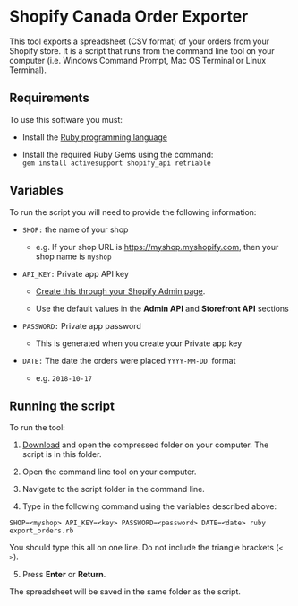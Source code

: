 # Shopify Canada Order Exporter

This tool exports a spreadsheet (CSV format) of your orders from your
Shopify store. It is a script that runs from the command line tool on
your computer (i.e. Windows Command Prompt, Mac OS Terminal or Linux
Terminal).

## Requirements

To use this software you must:

-   Install the [Ruby programming
    language](https://www.ruby-lang.org/en/documentation/installation/)

-   Install the required Ruby Gems using the command:\
    `gem install activesupport shopify_api retriable`

## Variables

To run the script you will need to provide the following information:

-   `SHOP:` the name of your shop

    -   e.g. If your shop URL is https://myshop.myshopify.com, then your
        shop name is `myshop`

-   `API_KEY:` Private app API key

    -   [Create this through your Shopify Admin
        page](https://help.shopify.com/en/manual/apps/private-apps).

    -   Use the default values in the **Admin API** and **Storefront API** sections

-   `PASSWORD:` Private app password

    -   This is generated when you create your Private app key

-   `DATE:` The date the orders were placed `YYYY-MM-DD `format

    -   e.g. `2018-10-17`

## Running the script

To run the tool:

1.  [Download](https://github.com/coreymartella/shopify_order_exporter/archive/master.zip)
    and open the compressed folder on your computer. The script is in
    this folder.

2.  Open the command line tool on your computer.

3.  Navigate to the script folder in the command line.

4.  Type in the following command using the variables described above:

`SHOP=<myshop> API_KEY=<key> PASSWORD=<password> DATE=<date> ruby export_orders.rb`

You should type this all on one line. Do not include the triangle brackets (`< >`).

5.  Press **Enter** or **Return**.

The spreadsheet will be saved in the same folder as the script.
